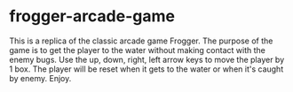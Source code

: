 frogger-arcade-game
===============================

This is a replica of the classic arcade game Frogger.
The purpose of the game is to get the player to the water without making contact with the enemy bugs. 
Use the up, down, right, left arrow keys to move the player by 1 box.
The player will be reset when it gets to the water or when it's caught by enemy.
Enjoy.